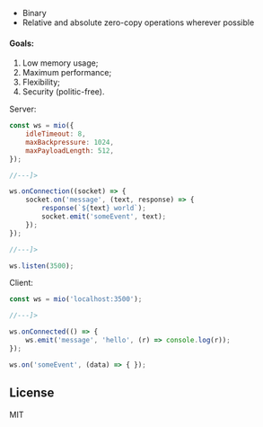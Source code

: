 * Binary
* Relative and absolute zero-copy operations wherever possible


#### Goals:
1. Low memory usage;
2. Maximum performance;
3. Flexibility;
4. Security (politic-free).


Server:
```javascript
const ws = mio({
    idleTimeout: 8,
    maxBackpressure: 1024,
    maxPayloadLength: 512,
});

//---]>

ws.onConnection((socket) => {
    socket.on('message', (text, response) => {
        response(`${text} world`);
        socket.emit('someEvent', text);
    });
});

//---]>

ws.listen(3500);
```

Client:
```javascript
const ws = mio('localhost:3500');

//---]>

ws.onConnected(() => {
    ws.emit('message', 'hello', (r) => console.log(r));
});

ws.on('someEvent', (data) => { });
```


## License

MIT
